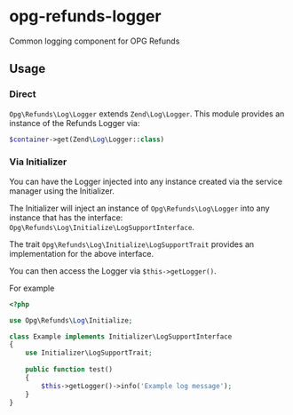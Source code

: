 # opg-refunds-logger
Common logging component for OPG Refunds

## Usage

### Direct

`Opg\Refunds\Log\Logger` extends `Zend\Log\Logger`. 
This module provides an instance of the Refunds Logger via:
```php
$container->get(Zend\Log\Logger::class)
```

### Via Initializer

You can have the Logger injected into any instance created via the service manager
using the Initializer.

The Initializer will inject an instance of `Opg\Refunds\Log\Logger` into any instance
that has the interface: `Opg\Refunds\Log\Initialize\LogSupportInterface`.

The trait `Opg\Refunds\Log\Initialize\LogSupportTrait` provides an implementation
for the above interface.

You can then access the Logger via `$this->getLogger()`.

For example
```php
<?php

use Opg\Refunds\Log\Initialize;

class Example implements Initializer\LogSupportInterface
{
    use Initializer\LogSupportTrait;
    
    public function test()
    {
        $this->getLogger()->info('Example log message');
    }
}
```